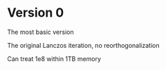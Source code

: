 # Version 0
The most basic version

The original Lanczos iteration, no reorthogonalization

Can treat 1e8 within 1TB memory
